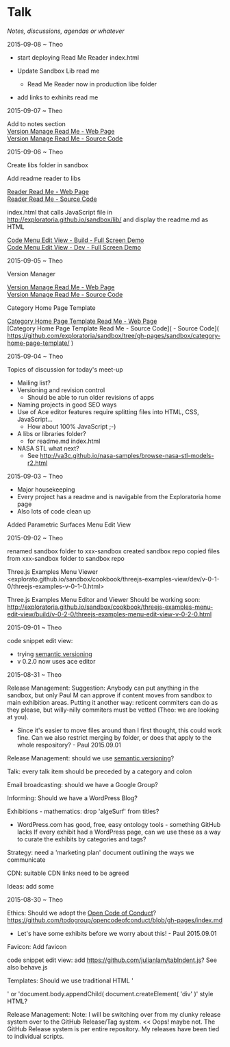 Talk
===

_Notes, discussions, agendas or whatever_

2015-09-08 ~ Theo

* start deploying Read Me Reader index.html 

* Update Sandbox Lib read me 
	* Read Me Reader now in production libe folder

* add links to exhinits read me


2015-09-07 ~ Theo

Add to notes section  
[Version Manage Read Me - Web Page]( http://exploratoria.github.io/sandbox/sandbox/version-manage/index.html )  
[Version Manage Read Me - Source Code]( https://github.com/exploratoria/sandbox/tree/gh-pages/sandbox/version-manage/ )  


2015-09-06 ~ Theo

Create libs folder in sandbox

Add readme reader to libs

[Reader Read Me - Web Page]( http://exploratoria.github.io/sandbox/lib/reader/index.html )  
[Reader Read Me - Source Code]( https://github.com/exploratoria/sandbox/tree/gh-pages/lib/reader/ )

index.html that calls JavaScript file in http://exploratoria.github.io/sandbox/lib/ and display the readme.md as HTML

[Code Menu Edit View - Build - Full Screen Demo]( http://exploratoria.github.io/sandbox/cookbook/code-menu-edit-view/build/index.html )  
[Code Menu Edit View - Dev - Full Screen Demo]( http://exploratoria.github.io/sandbox/cookbook/code-menu-edit-view/dev/index.html ) 


2015-09-05 ~ Theo

Version Manager

[Version Manage Read Me - Web Page]( http://exploratoria.github.io/sandbox/sandbox/version-manage/index.html )  
[Version Manage Read Me - Source Code]( https://github.com/exploratoria/sandbox/tree/gh-pages/sandbox/version-manage/ )  

Category Home Page Template

[Category Home Page Template Read Me - Web Page]( http://exploratoria.github.io/sandbox/sandbox/category-home-page-template/index.html )  
[Category Home Page Template Read Me - Source Code]( - Source Code]( https://github.com/exploratoria/sandbox/tree/gh-pages/sandbox/category-home-page-template/ )  


2015-09-04 ~ Theo

Topics of discussion for today's meet-up

* Mailing list?
* Versioning and revision control
	* Should be able to run older revisions of apps
* Naming projects in good SEO ways
* Use of Ace editor features require splitting files into HTML, CSS, JavaScript...
	* How about 100% JavaScript ;-)
* A libs or libraries folder?
	* for readme.md index.html
* NASA STL what next?
	* See http://va3c.github.io/nasa-samples/browse-nasa-stl-models-r2.html


2015-09-03 ~ Theo

* Major housekeeping
* Every project has a readme and is navigable from the Exploratoria home page
* Also lots of code clean up

Added Parametric Surfaces Menu Edit View


2015-09-02 ~ Theo

renamed sandbox folder to xxx-sandbox
created sandbox repo
copied files from xxx-sandbox folder to sandbox repo

Three.js Examples Menu Viewer 
<explorato.github.io/sandbox/cookbook/threejs-examples-view/dev/v-0-1-0/threejs-examples-v-0-1-0.html>

Three.js Examples Menu Editor and Viewer
Should be working soon:
<http://exploratoria.github.io/sandbox/cookbook/threejs-examples-menu-edit-view/build/v-0-2-0/threejs-examples-menu-edit-view-v-0-2-0.html>



2015-09-01 ~ Theo

code snippet edit view: 
* trying [semantic versioning]( http://semver.org/ )
* v 0.2.0 now uses ace editor


2015-08-31 ~ Theo

Release Management: Suggestion: Anybody can put anything in the sandbox, but only Paul M can approve if content moves from sandbox to main exhibition areas.
Putting it another way: reticent commiters can do as they please, but willy-nilly commiters must be vetted (Theo: we are looking at you).

* Since it's easier to move files around than I first thought, this could work fine. Can we also restrict merging by folder, or does that apply to the whole respository? - Paul 2015.09.01

Release Management: should we use [semantic versioning]( http://semver.org/ )?

Talk: every talk item should be preceded by a category and colon

Email broadcasting: should we have a Google Group?

Informing: Should we have a WordPress Blog?

Exhibitions - mathematics: drop 'algeSurf' from titles?

* WordPress.com has good, free, easy ontology tools - something GitHub lacks 
If every exhibit had a WordPress page, can we use these as a way to curate the exhibits by categories and tags? 

Strategy: need a 'marketing plan' document outlining the ways we communicate

CDN: suitable CDN links need to be agreed

Ideas: add some

2015-08-30 ~ Theo

Ethics: Should we adopt the [Open Code of Conduct]( http://todogroup.org/opencodeofconduct/ )?  
<https://github.com/todogroup/opencodeofconduct/blob/gh-pages/index.md>

* Let's have some exhibits before we worry about this! - Paul 2015.09.01

Favicon: Add favicon

code snippet edit view: add <https://github.com/julianlam/tabIndent.js>? See also behave.js 

Templates: Should we use traditional HTML '<div></div>' or 'document.body.appendChild( document.createElement( 'div' )' style HTML?

Release Management: Note: I will be switching over from my clunky release system over to the GitHub Release/Tag system.
<< Oops! maybe not. The GitHub Release system is per entire repository. My releases have been tied to individual scripts.


